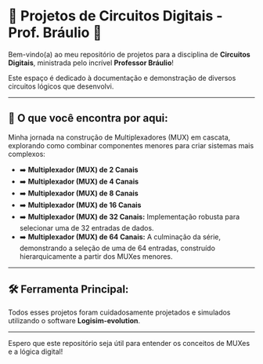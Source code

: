 # 🚀 Projetos de Circuitos Digitais - Prof. Bráulio 🚀

Bem-vindo(a) ao meu repositório de projetos para a disciplina de **Circuitos Digitais**, ministrada pelo incrível **Professor Bráulio**!

Este espaço é dedicado à documentação e demonstração de diversos circuitos lógicos que desenvolvi.

---

## 🔬 O que você encontra por aqui:

Minha jornada na construção de Multiplexadores (MUX) em cascata, explorando como combinar componentes menores para criar sistemas mais complexos:

* ➡️ **Multiplexador (MUX) de 2 Canais**
* ➡️ **Multiplexador (MUX) de 4 Canais**
* ➡️ **Multiplexador (MUX) de 8 Canais**
* ➡️ **Multiplexador (MUX) de 16 Canais**
* ➡️ **Multiplexador (MUX) de 32 Canais:** Implementação robusta para selecionar uma de 32 entradas de dados.
* ➡️ **Multiplexador (MUX) de 64 Canais:** A culminação da série, demonstrando a seleção de uma de 64 entradas, construído hierarquicamente a partir dos MUXes menores.

---

## 🛠️ Ferramenta Principal:

Todos esses projetos foram cuidadosamente projetados e simulados utilizando o software **Logisim-evolution**.

---

Espero que este repositório seja útil para entender os conceitos de MUXes e a lógica digital!
